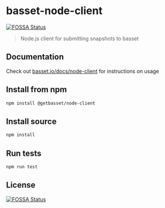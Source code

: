 # basset-node-client
[![FOSSA Status](https://app.fossa.com/api/projects/git%2Bgithub.com%2Fbasset%2Fnode-client.svg?type=shield)](https://app.fossa.com/projects/git%2Bgithub.com%2Fbasset%2Fnode-client?ref=badge_shield)


> Node.js client for submitting snapshots to basset

## Documentation

Check out [basset.io/docs/node-client](https://basset.io/docs/node-client) for instructions on usage

## Install from npm

```sh
npm install @getbasset/node-client
```

## Install source

```sh
npm install
```

## Run tests

```sh
npm run test
```


## License
[![FOSSA Status](https://app.fossa.com/api/projects/git%2Bgithub.com%2Fbasset%2Fnode-client.svg?type=large)](https://app.fossa.com/projects/git%2Bgithub.com%2Fbasset%2Fnode-client?ref=badge_large)